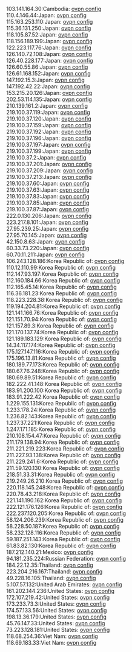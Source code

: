 103.141.164.30:Cambodia: [ovpn config](vpn/103_141_164_30.ovpn)  
110.4.146.44:Japan: [ovpn config](vpn/110_4_146_44.ovpn)  
115.163.253.110:Japan: [ovpn config](vpn/115_163_253_110.ovpn)  
115.36.131.250:Japan: [ovpn config](vpn/115_36_131_250.ovpn)  
118.105.87.52:Japan: [ovpn config](vpn/118_105_87_52.ovpn)  
118.156.189.199:Japan: [ovpn config](vpn/118_156_189_199.ovpn)  
122.223.117.76:Japan: [ovpn config](vpn/122_223_117_76.ovpn)  
126.140.72.108:Japan: [ovpn config](vpn/126_140_72_108.ovpn)  
126.40.228.177:Japan: [ovpn config](vpn/126_40_228_177.ovpn)  
126.60.55.86:Japan: [ovpn config](vpn/126_60_55_86.ovpn)  
126.61.168.152:Japan: [ovpn config](vpn/126_61_168_152.ovpn)  
147.192.15.3:Japan: [ovpn config](vpn/147_192_15_3.ovpn)  
147.192.42.22:Japan: [ovpn config](vpn/147_192_42_22.ovpn)  
153.215.20.126:Japan: [ovpn config](vpn/153_215_20_126.ovpn)  
202.53.114.135:Japan: [ovpn config](vpn/202_53_114_135.ovpn)  
210.139.161.2:Japan: [ovpn config](vpn/210_139_161_2.ovpn)  
219.100.37.119:Japan: [ovpn config](vpn/219_100_37_119.ovpn)  
219.100.37.120:Japan: [ovpn config](vpn/219_100_37_120.ovpn)  
219.100.37.159:Japan: [ovpn config](vpn/219_100_37_159.ovpn)  
219.100.37.192:Japan: [ovpn config](vpn/219_100_37_192.ovpn)  
219.100.37.196:Japan: [ovpn config](vpn/219_100_37_196.ovpn)  
219.100.37.197:Japan: [ovpn config](vpn/219_100_37_197.ovpn)  
219.100.37.199:Japan: [ovpn config](vpn/219_100_37_199.ovpn)  
219.100.37.2:Japan: [ovpn config](vpn/219_100_37_2.ovpn)  
219.100.37.201:Japan: [ovpn config](vpn/219_100_37_201.ovpn)  
219.100.37.209:Japan: [ovpn config](vpn/219_100_37_209.ovpn)  
219.100.37.213:Japan: [ovpn config](vpn/219_100_37_213.ovpn)  
219.100.37.60:Japan: [ovpn config](vpn/219_100_37_60.ovpn)  
219.100.37.63:Japan: [ovpn config](vpn/219_100_37_63.ovpn)  
219.100.37.83:Japan: [ovpn config](vpn/219_100_37_83.ovpn)  
219.100.37.85:Japan: [ovpn config](vpn/219_100_37_85.ovpn)  
219.100.37.87:Japan: [ovpn config](vpn/219_100_37_87.ovpn)  
222.0.130.206:Japan: [ovpn config](vpn/222_0_130_206.ovpn)  
223.217.8.101:Japan: [ovpn config](vpn/223_217_8_101.ovpn)  
27.95.239.25:Japan: [ovpn config](vpn/27_95_239_25.ovpn)  
27.95.70.145:Japan: [ovpn config](vpn/27_95_70_145.ovpn)  
42.150.8.63:Japan: [ovpn config](vpn/42_150_8_63.ovpn)  
60.33.73.220:Japan: [ovpn config](vpn/60_33_73_220.ovpn)  
60.70.11.211:Japan: [ovpn config](vpn/60_70_11_211.ovpn)  
106.243.128.186:Korea Republic of: [ovpn config](vpn/106_243_128_186.ovpn)  
110.12.110.99:Korea Republic of: [ovpn config](vpn/110_12_110_99.ovpn)  
112.147.93.197:Korea Republic of: [ovpn config](vpn/112_147_93_197.ovpn)  
112.160.184.66:Korea Republic of: [ovpn config](vpn/112_160_184_66.ovpn)  
112.165.45.14:Korea Republic of: [ovpn config](vpn/112_165_45_14.ovpn)  
116.36.181.23:Korea Republic of: [ovpn config](vpn/116_36_181_23.ovpn)  
118.223.228.38:Korea Republic of: [ovpn config](vpn/118_223_228_38.ovpn)  
119.194.204.81:Korea Republic of: [ovpn config](vpn/119_194_204_81.ovpn)  
121.141.166.76:Korea Republic of: [ovpn config](vpn/121_141_166_76.ovpn)  
121.151.70.94:Korea Republic of: [ovpn config](vpn/121_151_70_94.ovpn)  
121.157.89.3:Korea Republic of: [ovpn config](vpn/121_157_89_3.ovpn)  
121.170.137.74:Korea Republic of: [ovpn config](vpn/121_170_137_74.ovpn)  
121.189.183.129:Korea Republic of: [ovpn config](vpn/121_189_183_129.ovpn)  
14.34.117.174:Korea Republic of: [ovpn config](vpn/14_34_117_174.ovpn)  
175.127.147.116:Korea Republic of: [ovpn config](vpn/175_127_147_116.ovpn)  
175.196.13.81:Korea Republic of: [ovpn config](vpn/175_196_13_81.ovpn)  
180.189.77.173:Korea Republic of: [ovpn config](vpn/180_189_77_173.ovpn)  
180.67.76.248:Korea Republic of: [ovpn config](vpn/180_67_76_248.ovpn)  
180.69.89.51:Korea Republic of: [ovpn config](vpn/180_69_89_51.ovpn)  
182.222.41.148:Korea Republic of: [ovpn config](vpn/182_222_41_148.ovpn)  
183.91.200.100:Korea Republic of: [ovpn config](vpn/183_91_200_100.ovpn)  
183.91.222.42:Korea Republic of: [ovpn config](vpn/183_91_222_42.ovpn)  
1.229.155.131:Korea Republic of: [ovpn config](vpn/1_229_155_131.ovpn)  
1.233.178.24:Korea Republic of: [ovpn config](vpn/1_233_178_24.ovpn)  
1.236.82.143:Korea Republic of: [ovpn config](vpn/1_236_82_143.ovpn)  
1.237.37.221:Korea Republic of: [ovpn config](vpn/1_237_37_221.ovpn)  
1.247.171.185:Korea Republic of: [ovpn config](vpn/1_247_171_185.ovpn)  
210.108.154.47:Korea Republic of: [ovpn config](vpn/210_108_154_47.ovpn)  
211.179.138.94:Korea Republic of: [ovpn config](vpn/211_179_138_94.ovpn)  
211.221.219.223:Korea Republic of: [ovpn config](vpn/211_221_219_223.ovpn)  
211.227.93.138:Korea Republic of: [ovpn config](vpn/211_227_93_138.ovpn)  
211.229.241.6:Korea Republic of: [ovpn config](vpn/211_229_241_6.ovpn)  
211.59.120.130:Korea Republic of: [ovpn config](vpn/211_59_120_130.ovpn)  
218.51.33.31:Korea Republic of: [ovpn config](vpn/218_51_33_31.ovpn)  
219.249.26.210:Korea Republic of: [ovpn config](vpn/219_249_26_210.ovpn)  
220.118.145.248:Korea Republic of: [ovpn config](vpn/220_118_145_248.ovpn)  
220.78.43.218:Korea Republic of: [ovpn config](vpn/220_78_43_218.ovpn)  
221.141.190.162:Korea Republic of: [ovpn config](vpn/221_141_190_162.ovpn)  
222.121.176.126:Korea Republic of: [ovpn config](vpn/222_121_176_126.ovpn)  
222.237.120.205:Korea Republic of: [ovpn config](vpn/222_237_120_205.ovpn)  
58.124.206.239:Korea Republic of: [ovpn config](vpn/58_124_206_239.ovpn)  
58.228.50.187:Korea Republic of: [ovpn config](vpn/58_228_50_187.ovpn)  
58.232.128.116:Korea Republic of: [ovpn config](vpn/58_232_128_116.ovpn)  
59.187.251.143:Korea Republic of: [ovpn config](vpn/59_187_251_143.ovpn)  
61.83.82.130:Korea Republic of: [ovpn config](vpn/61_83_82_130.ovpn)  
187.212.140.21:Mexico: [ovpn config](vpn/187_212_140_21.ovpn)  
94.181.235.224:Russian Federation: [ovpn config](vpn/94_181_235_224.ovpn)  
184.22.12.35:Thailand: [ovpn config](vpn/184_22_12_35.ovpn)  
223.204.216.167:Thailand: [ovpn config](vpn/223_204_216_167.ovpn)  
49.228.16.105:Thailand: [ovpn config](vpn/49_228_16_105.ovpn)  
5.107.57.132:United Arab Emirates: [ovpn config](vpn/5_107_57_132.ovpn)  
161.202.144.236:United States: [ovpn config](vpn/161_202_144_236.ovpn)  
172.107.219.42:United States: [ovpn config](vpn/172_107_219_42.ovpn)  
173.233.73.3:United States: [ovpn config](vpn/173_233_73_3.ovpn)  
174.57.133.56:United States: [ovpn config](vpn/174_57_133_56.ovpn)  
198.13.36.179:United States: [ovpn config](vpn/198_13_36_179.ovpn)  
45.76.147.33:United States: [ovpn config](vpn/45_76_147_33.ovpn)  
73.223.128.181:United States: [ovpn config](vpn/73_223_128_181.ovpn)  
118.68.254.36:Viet Nam: [ovpn config](vpn/118_68_254_36.ovpn)  
118.69.183.33:Viet Nam: [ovpn config](vpn/118_69_183_33.ovpn)  
